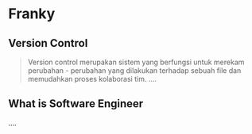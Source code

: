 # Franky

## Version Control

> Version control merupakan sistem yang berfungsi untuk merekam perubahan - perubahan yang dilakukan terhadap sebuah file dan memudahkan proses kolaborasi tim.
> ....

## What is Software Engineer

....
